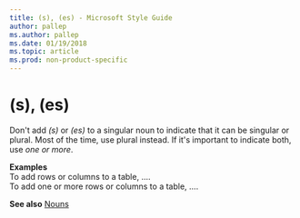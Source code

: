 ```yaml
---
title: (s), (es) - Microsoft Style Guide
author: pallep
ms.author: pallep
ms.date: 01/19/2018
ms.topic: article
ms.prod: non-product-specific
---
```


# (s), (es)

Don't add *(s)* or *(es)*
to a singular noun to indicate that it can be singular or plural. Most
of the time, use plural instead. If it's important to indicate both, use
*one or more*.

**Examples**  
To add rows or columns to a table, ....   
To add one or more rows or columns to a table, ....

**See also**  [Nouns](../../grammar/nouns-pronouns.md)
